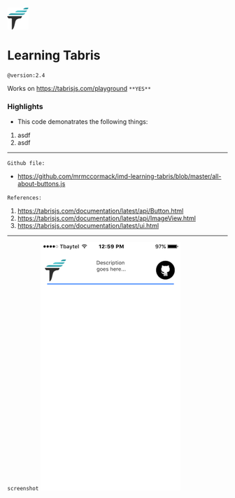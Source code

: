 ![Learning Tabris.js](https://raw.githubusercontent.com/mrmccormack/imd-learning-tabris/master/images/tabris-icon.png)

# Learning Tabris

`@version:2.4`

Works on https://tabrisjs.com/playground `**YES**`


### Highlights
- This code demonatrates the following things:
1. asdf
2. asdf

---

`Github file:`

- https://github.com/mrmccormack/imd-learning-tabris/blob/master/all-about-buttons.js

`References:`

1. https://tabrisjs.com/documentation/latest/api/Button.html
1. https://tabrisjs.com/documentation/latest/api/ImageView.html
1. https://tabrisjs.com/documentation/latest/ui.html

---

`screenshot`
![](https://raw.githubusercontent.com/mrmccormack/imd-learning-tabris/master/button-view-on-github.png)
